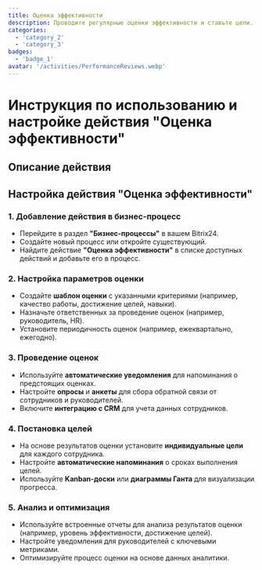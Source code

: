 ```yaml
---
title: Оценка эффективности
description: Проводите регулярные оценки эффективности и ставьте цели.
categories: 
  - 'category_2'
  - 'category_3'
badges: 
  - 'badge_1'
avatar: '/activities/PerformanceReviews.webp'
---
```


# Инструкция по использованию и настройке действия "Оценка эффективности"

## Описание действия

## **Настройка действия "Оценка эффективности"**

### 1. Добавление действия в бизнес-процесс
- Перейдите в раздел **"Бизнес-процессы"** в вашем Bitrix24.
- Создайте новый процесс или откройте существующий.
- Найдите действие **"Оценка эффективности"** в списке доступных действий и добавьте его в процесс.

### 2. Настройка параметров оценки
- Создайте **шаблон оценки** с указанными критериями (например, качество работы, достижение целей, навыки).
- Назначьте ответственных за проведение оценок (например, руководитель, HR).
- Установите периодичность оценок (например, ежеквартально, ежегодно).

### 3. Проведение оценок
- Используйте **автоматические уведомления** для напоминания о предстоящих оценках.
- Настройте **опросы** и **анкеты** для сбора обратной связи от сотрудников и руководителей.
- Включите **интеграцию с CRM** для учета данных сотрудников.

### 4. Постановка целей
- На основе результатов оценки установите **индивидуальные цели** для каждого сотрудника.
- Настройте **автоматические напоминания** о сроках выполнения целей.
- Используйте **Kanban-доски** или **диаграммы Ганта** для визуализации прогресса.

### 5. Анализ и оптимизация
- Используйте встроенные отчеты для анализа результатов оценки (например, уровень эффективности, достижение целей).
- Настройте уведомления для руководителей с ключевыми метриками.
- Оптимизируйте процесс оценки на основе данных аналитики.